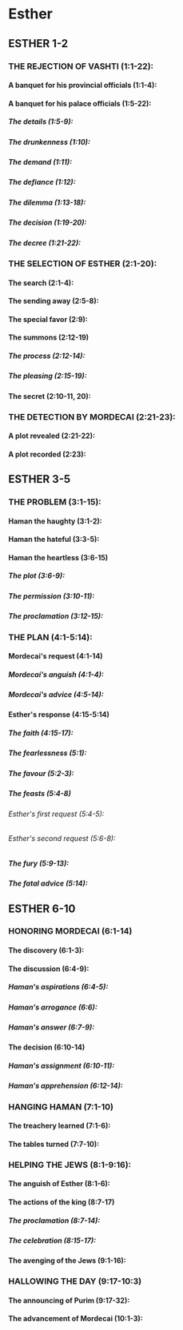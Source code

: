 ---
---
# Esther
## ESTHER 1-2 
### THE REJECTION OF VASHTI (1:1-22): 
####  A banquet for his provincial officials (1:1-4): 
####  A banquet for his palace officials (1:5-22): 
#####  The details (1:5-9): 
#####  The drunkenness (1:10): 
#####  The demand (1:11): 
#####  The defiance (1:12): 
#####  The dilemma (1:13-18): 
#####  The decision (1:19-20): 
#####  The decree (1:21-22): 
### THE SELECTION OF ESTHER (2:1-20): 
####  The search (2:1-4): 
####  The sending away (2:5-8): 
####  The special favor (2:9): 
####  The summons (2:12-19) 
#####  The process (2:12-14): 
#####  The pleasing (2:15-19): 
####  The secret (2:10-11, 20): 
### THE DETECTION BY MORDECAI (2:21-23): 
####  A plot revealed (2:21-22): 
####  A plot recorded (2:23): 
## ESTHER 3-5 
### THE PROBLEM (3:1-15): 
####  Haman the haughty (3:1-2): 
####  Haman the hateful (3:3-5): 
####  Haman the heartless (3:6-15) 
#####  The plot (3:6-9): 
#####  The permission (3:10-11): 
#####  The proclamation (3:12-15): 
### THE PLAN (4:1-5:14): 
####  Mordecai\'s request (4:1-14) 
#####  Mordecai\'s anguish (4:1-4): 
#####  Mordecai\'s advice (4:5-14): 
####  Esther\'s response (4:15-5:14) 
#####  The faith (4:15-17): 
#####  The fearlessness (5:1): 
#####  The favour (5:2-3): 
#####  The feasts (5:4-8) 
######  Esther\'s first request (5:4-5): 
######  Esther\'s second request (5:6-8): 
#####  The fury (5:9-13): 
#####  The fatal advice (5:14): 
## ESTHER 6-10 
### HONORING MORDECAI (6:1-14) 
####  The discovery (6:1-3): 
####  The discussion (6:4-9): 
#####  Haman\'s aspirations (6:4-5): 
#####  Haman\'s arrogance (6:6): 
#####  Haman\'s answer (6:7-9): 
####  The decision (6:10-14) 
#####  Haman\'s assignment (6:10-11): 
#####  Haman\'s apprehension (6:12-14): 
### HANGING HAMAN (7:1-10) 
####  The treachery learned (7:1-6): 
####  The tables turned (7:7-10): 
### HELPING THE JEWS (8:1-9:16): 
####  The anguish of Esther (8:1-6): 
####  The actions of the king (8:7-17) 
#####  The proclamation (8:7-14): 
#####  The celebration (8:15-17): 
####  The avenging of the Jews (9:1-16): 
### HALLOWING THE DAY (9:17-10:3) 
####  The announcing of Purim (9:17-32): 
####  The advancement of Mordecai (10:1-3): 
